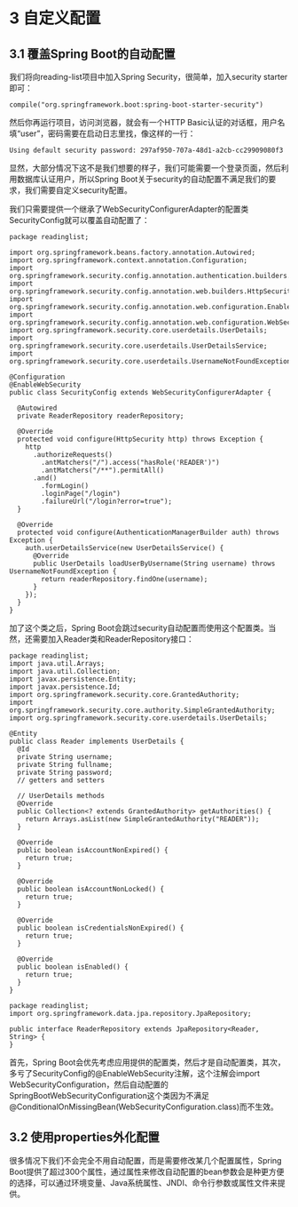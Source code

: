 
# 3 自定义配置

## 3.1 覆盖Spring Boot的自动配置

我们将向reading-list项目中加入Spring Security，很简单，加入security starter即可：

```
compile("org.springframework.boot:spring-boot-starter-security")
```

然后你再运行项目，访问浏览器，就会有一个HTTP Basic认证的对话框，用户名填“user”，密码需要在启动日志里找，像这样的一行：

```
Using default security password: 297af950-707a-48d1-a2cb-cc29909080f3
```

显然，大部分情况下这不是我们想要的样子，我们可能需要一个登录页面，然后利用数据库认证用户，所以Spring Boot关于security的自动配置不满足我们的要求，我们需要自定义security配置。

我们只需要提供一个继承了WebSecurityConfigurerAdapter的配置类SecurityConfig就可以覆盖自动配置了：

```
package readinglist;

import org.springframework.beans.factory.annotation.Autowired;
import org.springframework.context.annotation.Configuration;
import org.springframework.security.config.annotation.authentication.builders.AuthenticationManagerBuilder;
import org.springframework.security.config.annotation.web.builders.HttpSecurity;
import org.springframework.security.config.annotation.web.configuration.EnableWebSecurity;
import org.springframework.security.config.annotation.web.configuration.WebSecurityConfigurerAdapter;
import org.springframework.security.core.userdetails.UserDetails;
import org.springframework.security.core.userdetails.UserDetailsService;
import org.springframework.security.core.userdetails.UsernameNotFoundException;

@Configuration
@EnableWebSecurity
public class SecurityConfig extends WebSecurityConfigurerAdapter {
  
  @Autowired
  private ReaderRepository readerRepository;
  
  @Override
  protected void configure(HttpSecurity http) throws Exception {
    http
      .authorizeRequests()
        .antMatchers("/").access("hasRole('READER')")
        .antMatchers("/**").permitAll()
      .and()
        .formLogin()
        .loginPage("/login")
        .failureUrl("/login?error=true");
  }
  
  @Override
  protected void configure(AuthenticationManagerBuilder auth) throws Exception {
    auth.userDetailsService(new UserDetailsService() {
      @Override
      public UserDetails loadUserByUsername(String username) throws UsernameNotFoundException {
        return readerRepository.findOne(username);
      }
    });
  }
}
```

加了这个类之后，Spring Boot会跳过security自动配置而使用这个配置类。当然，还需要加入Reader类和ReaderRepository接口：

```
package readinglist;
import java.util.Arrays;
import java.util.Collection;
import javax.persistence.Entity;
import javax.persistence.Id;
import org.springframework.security.core.GrantedAuthority;
import org.springframework.security.core.authority.SimpleGrantedAuthority;
import org.springframework.security.core.userdetails.UserDetails;

@Entity
public class Reader implements UserDetails {
  @Id
  private String username;
  private String fullname;
  private String password;
  // getters and setters
  
  // UserDetails methods
  @Override
  public Collection<? extends GrantedAuthority> getAuthorities() {
    return Arrays.asList(new SimpleGrantedAuthority("READER"));
  }
  
  @Override
  public boolean isAccountNonExpired() {
    return true;
  }
  
  @Override
  public boolean isAccountNonLocked() {
    return true;
  }
  
  @Override
  public boolean isCredentialsNonExpired() {
    return true;
  }
  
  @Override
  public boolean isEnabled() {
    return true;
  }
}
```

```
package readinglist;
import org.springframework.data.jpa.repository.JpaRepository;

public interface ReaderRepository extends JpaRepository<Reader, String> {
}
```

首先，Spring Boot会优先考虑应用提供的配置类，然后才是自动配置类，其次，多亏了SecurityConfig的@EnableWebSecurity注解，这个注解会import WebSecurityConfiguration，然后自动配置的SpringBootWebSecurityConfiguration这个类因为不满足@ConditionalOnMissingBean(WebSecurityConfiguration.class)而不生效。

## 3.2 使用properties外化配置

很多情况下我们不会完全不用自动配置，而是需要修改某几个配置属性，Spring Boot提供了超过300个属性，通过属性来修改自动配置的bean参数会是种更方便的选择，可以通过环境变量、Java系统属性、JNDI、命令行参数或属性文件来提供。